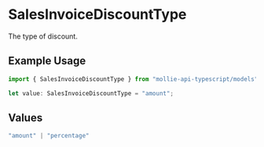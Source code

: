 # SalesInvoiceDiscountType

The type of discount.

## Example Usage

```typescript
import { SalesInvoiceDiscountType } from "mollie-api-typescript/models";

let value: SalesInvoiceDiscountType = "amount";
```

## Values

```typescript
"amount" | "percentage"
```